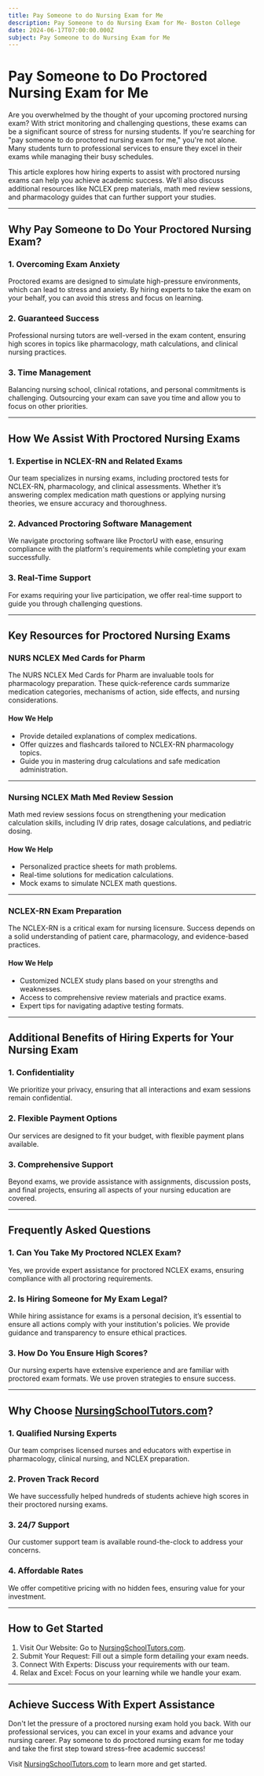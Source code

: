 ```yaml
---
title: Pay Someone to do Nursing Exam for Me
description: Pay Someone to do Nursing Exam for Me- Boston College
date: 2024-06-17T07:00:00.000Z
subject: Pay Someone to do Nursing Exam for Me
---
```


# Pay Someone to Do Proctored Nursing Exam for Me

Are you overwhelmed by the thought of your upcoming proctored nursing exam? With strict monitoring and challenging questions, these exams can be a significant source of stress for nursing students. If you're searching for "pay someone to do proctored nursing exam for me," you're not alone. Many students turn to professional services to ensure they excel in their exams while managing their busy schedules.

This article explores how hiring experts to assist with proctored nursing exams can help you achieve academic success. We'll also discuss additional resources like NCLEX prep materials, math med review sessions, and pharmacology guides that can further support your studies.

***

## Why Pay Someone to Do Your Proctored Nursing Exam?

### 1. Overcoming Exam Anxiety

Proctored exams are designed to simulate high-pressure environments, which can lead to stress and anxiety. By hiring experts to take the exam on your behalf, you can avoid this stress and focus on learning.

### 2. Guaranteed Success

Professional nursing tutors are well-versed in the exam content, ensuring high scores in topics like pharmacology, math calculations, and clinical nursing practices.

### 3. Time Management

Balancing nursing school, clinical rotations, and personal commitments is challenging. Outsourcing your exam can save you time and allow you to focus on other priorities.

***

## How We Assist With Proctored Nursing Exams

### 1. Expertise in NCLEX-RN and Related Exams

Our team specializes in nursing exams, including proctored tests for NCLEX-RN, pharmacology, and clinical assessments. Whether it’s answering complex medication math questions or applying nursing theories, we ensure accuracy and thoroughness.

### 2. Advanced Proctoring Software Management

We navigate proctoring software like ProctorU with ease, ensuring compliance with the platform's requirements while completing your exam successfully.

### 3. Real-Time Support

For exams requiring your live participation, we offer real-time support to guide you through challenging questions.

***

## Key Resources for Proctored Nursing Exams

### NURS NCLEX Med Cards for Pharm

The NURS NCLEX Med Cards for Pharm are invaluable tools for pharmacology preparation. These quick-reference cards summarize medication categories, mechanisms of action, side effects, and nursing considerations.

#### How We Help

* Provide detailed explanations of complex medications.
* Offer quizzes and flashcards tailored to NCLEX-RN pharmacology topics.
* Guide you in mastering drug calculations and safe medication administration.

***

### Nursing NCLEX Math Med Review Session

Math med review sessions focus on strengthening your medication calculation skills, including IV drip rates, dosage calculations, and pediatric dosing.

#### How We Help

* Personalized practice sheets for math problems.
* Real-time solutions for medication calculations.
* Mock exams to simulate NCLEX math questions.

***

### NCLEX-RN Exam Preparation

The NCLEX-RN is a critical exam for nursing licensure. Success depends on a solid understanding of patient care, pharmacology, and evidence-based practices.

#### How We Help

* Customized NCLEX study plans based on your strengths and weaknesses.
* Access to comprehensive review materials and practice exams.
* Expert tips for navigating adaptive testing formats.

***

## Additional Benefits of Hiring Experts for Your Nursing Exam

### 1. Confidentiality

We prioritize your privacy, ensuring that all interactions and exam sessions remain confidential.

### 2. Flexible Payment Options

Our services are designed to fit your budget, with flexible payment plans available.

### 3. Comprehensive Support

Beyond exams, we provide assistance with assignments, discussion posts, and final projects, ensuring all aspects of your nursing education are covered.

***

## Frequently Asked Questions

### 1. Can You Take My Proctored NCLEX Exam?

Yes, we provide expert assistance for proctored NCLEX exams, ensuring compliance with all proctoring requirements.

### 2. Is Hiring Someone for My Exam Legal?

While hiring assistance for exams is a personal decision, it’s essential to ensure all actions comply with your institution's policies. We provide guidance and transparency to ensure ethical practices.

### 3. How Do You Ensure High Scores?

Our nursing experts have extensive experience and are familiar with proctored exam formats. We use proven strategies to ensure success.

***

## Why Choose [NursingSchoolTutors.com](https://nursingschooltutors.com/)?

### 1. Qualified Nursing Experts

Our team comprises licensed nurses and educators with expertise in pharmacology, clinical nursing, and NCLEX preparation.

### 2. Proven Track Record

We have successfully helped hundreds of students achieve high scores in their proctored nursing exams.

### 3. 24/7 Support

Our customer support team is available round-the-clock to address your concerns.

### 4. Affordable Rates

We offer competitive pricing with no hidden fees, ensuring value for your investment.

***

## How to Get Started

1. Visit Our Website: Go to [NursingSchoolTutors.com](https://nursingschooltutors.com/).
2. Submit Your Request: Fill out a simple form detailing your exam needs.
3. Connect With Experts: Discuss your requirements with our team.
4. Relax and Excel: Focus on your learning while we handle your exam.

***

## Achieve Success With Expert Assistance

Don't let the pressure of a proctored nursing exam hold you back. With our professional services, you can excel in your exams and advance your nursing career. Pay someone to do proctored nursing exam for me today and take the first step toward stress-free academic success!

Visit [NursingSchoolTutors.com](https://nursingschooltutors.com/) to learn more and get started.
